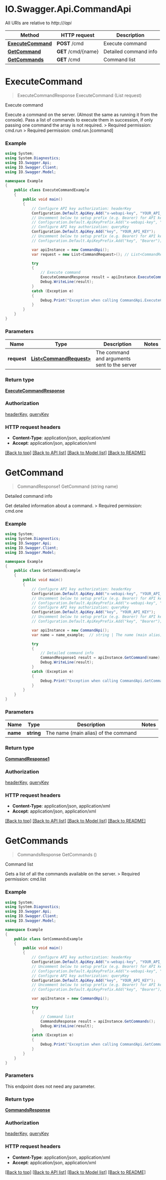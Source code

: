 # IO.Swagger.Api.CommandApi

All URIs are relative to *http://<host>/api*

Method | HTTP request | Description
------------- | ------------- | -------------
[**ExecuteCommand**](CommandApi.md#executecommand) | **POST** /cmd | Execute command
[**GetCommand**](CommandApi.md#getcommand) | **GET** /cmd/{name} | Detailed command info
[**GetCommands**](CommandApi.md#getcommands) | **GET** /cmd | Command list


<a name="executecommand"></a>
# **ExecuteCommand**
> ExecuteCommandResponse ExecuteCommand (List<CommandRequest> request)

Execute command

Execute a command on the server. (Almost the same as running it from the console). Pass a list of commands to execute them in succession, if only passing one command the array is not required.  > Required permission: cmd.run > Required permission: cmd.run.[command] 

### Example
```csharp
using System;
using System.Diagnostics;
using IO.Swagger.Api;
using IO.Swagger.Client;
using IO.Swagger.Model;

namespace Example
{
    public class ExecuteCommandExample
    {
        public void main()
        {
            // Configure API key authorization: headerKey
            Configuration.Default.ApiKey.Add("x-webapi-key", "YOUR_API_KEY");
            // Uncomment below to setup prefix (e.g. Bearer) for API key, if needed
            // Configuration.Default.ApiKeyPrefix.Add("x-webapi-key", "Bearer");
            // Configure API key authorization: queryKey
            Configuration.Default.ApiKey.Add("key", "YOUR_API_KEY");
            // Uncomment below to setup prefix (e.g. Bearer) for API key, if needed
            // Configuration.Default.ApiKeyPrefix.Add("key", "Bearer");

            var apiInstance = new CommandApi();
            var request = new List<CommandRequest>(); // List<CommandRequest> | The command and arguments sent to the server

            try
            {
                // Execute command
                ExecuteCommandResponse result = apiInstance.ExecuteCommand(request);
                Debug.WriteLine(result);
            }
            catch (Exception e)
            {
                Debug.Print("Exception when calling CommandApi.ExecuteCommand: " + e.Message );
            }
        }
    }
}
```

### Parameters

Name | Type | Description  | Notes
------------- | ------------- | ------------- | -------------
 **request** | [**List&lt;CommandRequest&gt;**](CommandRequest.md)| The command and arguments sent to the server | 

### Return type

[**ExecuteCommandResponse**](ExecuteCommandResponse.md)

### Authorization

[headerKey](../README.md#headerKey), [queryKey](../README.md#queryKey)

### HTTP request headers

 - **Content-Type**: application/json, application/xml
 - **Accept**: application/json, application/xml

[[Back to top]](#) [[Back to API list]](../README.md#documentation-for-api-endpoints) [[Back to Model list]](../README.md#documentation-for-models) [[Back to README]](../README.md)

<a name="getcommand"></a>
# **GetCommand**
> CommandResponse1 GetCommand (string name)

Detailed command info

Get detailed information about a command.  > Required permission: cmd.one 

### Example
```csharp
using System;
using System.Diagnostics;
using IO.Swagger.Api;
using IO.Swagger.Client;
using IO.Swagger.Model;

namespace Example
{
    public class GetCommandExample
    {
        public void main()
        {
            // Configure API key authorization: headerKey
            Configuration.Default.ApiKey.Add("x-webapi-key", "YOUR_API_KEY");
            // Uncomment below to setup prefix (e.g. Bearer) for API key, if needed
            // Configuration.Default.ApiKeyPrefix.Add("x-webapi-key", "Bearer");
            // Configure API key authorization: queryKey
            Configuration.Default.ApiKey.Add("key", "YOUR_API_KEY");
            // Uncomment below to setup prefix (e.g. Bearer) for API key, if needed
            // Configuration.Default.ApiKeyPrefix.Add("key", "Bearer");

            var apiInstance = new CommandApi();
            var name = name_example;  // string | The name (main alias) of the command

            try
            {
                // Detailed command info
                CommandResponse1 result = apiInstance.GetCommand(name);
                Debug.WriteLine(result);
            }
            catch (Exception e)
            {
                Debug.Print("Exception when calling CommandApi.GetCommand: " + e.Message );
            }
        }
    }
}
```

### Parameters

Name | Type | Description  | Notes
------------- | ------------- | ------------- | -------------
 **name** | **string**| The name (main alias) of the command | 

### Return type

[**CommandResponse1**](CommandResponse1.md)

### Authorization

[headerKey](../README.md#headerKey), [queryKey](../README.md#queryKey)

### HTTP request headers

 - **Content-Type**: application/json, application/xml
 - **Accept**: application/json, application/xml

[[Back to top]](#) [[Back to API list]](../README.md#documentation-for-api-endpoints) [[Back to Model list]](../README.md#documentation-for-models) [[Back to README]](../README.md)

<a name="getcommands"></a>
# **GetCommands**
> CommandsResponse GetCommands ()

Command list

Gets a list of all the commands available on the server.  > Required permission: cmd.list 

### Example
```csharp
using System;
using System.Diagnostics;
using IO.Swagger.Api;
using IO.Swagger.Client;
using IO.Swagger.Model;

namespace Example
{
    public class GetCommandsExample
    {
        public void main()
        {
            // Configure API key authorization: headerKey
            Configuration.Default.ApiKey.Add("x-webapi-key", "YOUR_API_KEY");
            // Uncomment below to setup prefix (e.g. Bearer) for API key, if needed
            // Configuration.Default.ApiKeyPrefix.Add("x-webapi-key", "Bearer");
            // Configure API key authorization: queryKey
            Configuration.Default.ApiKey.Add("key", "YOUR_API_KEY");
            // Uncomment below to setup prefix (e.g. Bearer) for API key, if needed
            // Configuration.Default.ApiKeyPrefix.Add("key", "Bearer");

            var apiInstance = new CommandApi();

            try
            {
                // Command list
                CommandsResponse result = apiInstance.GetCommands();
                Debug.WriteLine(result);
            }
            catch (Exception e)
            {
                Debug.Print("Exception when calling CommandApi.GetCommands: " + e.Message );
            }
        }
    }
}
```

### Parameters
This endpoint does not need any parameter.

### Return type

[**CommandsResponse**](CommandsResponse.md)

### Authorization

[headerKey](../README.md#headerKey), [queryKey](../README.md#queryKey)

### HTTP request headers

 - **Content-Type**: application/json, application/xml
 - **Accept**: application/json, application/xml

[[Back to top]](#) [[Back to API list]](../README.md#documentation-for-api-endpoints) [[Back to Model list]](../README.md#documentation-for-models) [[Back to README]](../README.md)


